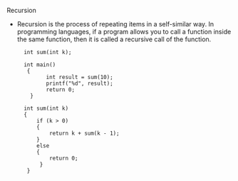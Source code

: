 Recursion
* Recursion is the process of repeating items in a self-similar way. In programming languages, if a program allows you to call a function inside the same function, then it is called a recursive call of the function.

        int sum(int k);

        int main()
         {
               int result = sum(10);
               printf("%d", result);
               return 0;
          }

        int sum(int k)
        {
            if (k > 0) 
            {
                return k + sum(k - 1);
            } 
            else 
            {
                return 0;
             }
         }
